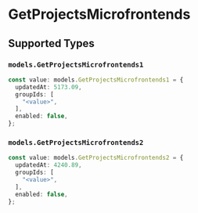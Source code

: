 # GetProjectsMicrofrontends


## Supported Types

### `models.GetProjectsMicrofrontends1`

```typescript
const value: models.GetProjectsMicrofrontends1 = {
  updatedAt: 5173.09,
  groupIds: [
    "<value>",
  ],
  enabled: false,
};
```

### `models.GetProjectsMicrofrontends2`

```typescript
const value: models.GetProjectsMicrofrontends2 = {
  updatedAt: 4240.89,
  groupIds: [
    "<value>",
  ],
  enabled: false,
};
```

